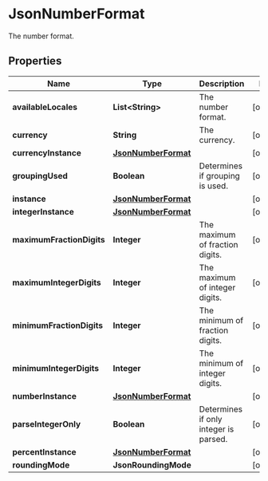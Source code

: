 

# JsonNumberFormat

The number format.
## Properties

Name | Type | Description | Notes
------------ | ------------- | ------------- | -------------
**availableLocales** | **List&lt;String&gt;** | The number format. |  [optional]
**currency** | **String** | The currency. |  [optional]
**currencyInstance** | [**JsonNumberFormat**](JsonNumberFormat.md) |  |  [optional]
**groupingUsed** | **Boolean** | Determines if grouping is used. |  [optional]
**instance** | [**JsonNumberFormat**](JsonNumberFormat.md) |  |  [optional]
**integerInstance** | [**JsonNumberFormat**](JsonNumberFormat.md) |  |  [optional]
**maximumFractionDigits** | **Integer** | The maximum of fraction digits. |  [optional]
**maximumIntegerDigits** | **Integer** | The maximum of integer digits. |  [optional]
**minimumFractionDigits** | **Integer** | The minimum of fraction digits. |  [optional]
**minimumIntegerDigits** | **Integer** | The minimum of integer digits. |  [optional]
**numberInstance** | [**JsonNumberFormat**](JsonNumberFormat.md) |  |  [optional]
**parseIntegerOnly** | **Boolean** | Determines if only integer is parsed. |  [optional]
**percentInstance** | [**JsonNumberFormat**](JsonNumberFormat.md) |  |  [optional]
**roundingMode** | **JsonRoundingMode** |  |  [optional]



